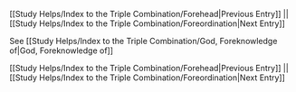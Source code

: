 [[Study Helps/Index to the Triple Combination/Forehead|Previous Entry]]  ||  [[Study Helps/Index to the Triple Combination/Foreordination|Next Entry]]

 See [[Study Helps/Index to the Triple Combination/God, Foreknowledge of|God, Foreknowledge of]]

[[Study Helps/Index to the Triple Combination/Forehead|Previous Entry]]  ||  [[Study Helps/Index to the Triple Combination/Foreordination|Next Entry]]